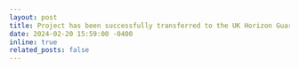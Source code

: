 ```yaml
---
layout: post
title: Project has been successfully transferred to the UK Horizon Guarantee Scheme
date: 2024-02-20 15:59:00 -0400
inline: true
related_posts: false
---
```

